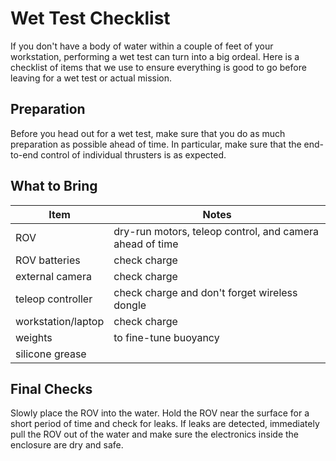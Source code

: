 # Wet Test Checklist

If you don't have a body of water within a couple of feet of your workstation, performing a wet test can turn into a big ordeal. Here is a checklist of items that we use to ensure everything is good to go before leaving for a wet test or actual mission.

## Preparation

Before you head out for a wet test, make sure that you do as much preparation as possible ahead of time. In particular, make sure that the end-to-end control of individual thrusters is as expected.

## What to Bring

Item | Notes
--- | ---
ROV | dry-run motors, teleop control, and camera ahead of time
ROV batteries | check charge
external camera | check charge
teleop controller | check charge and don't forget wireless dongle
workstation/laptop | check charge
weights | to fine-tune buoyancy
silicone grease |

## Final Checks

Slowly place the ROV into the water. Hold the ROV near the surface for a short period of time and check for leaks. If leaks are detected, immediately pull the ROV out of the water and make sure the electronics inside the enclosure are dry and safe.
